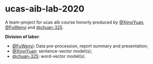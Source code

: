 # ucas-aib-lab-2020

A team-project for ucas aib course honorly produced by [@XinyiYuan](https://github.com/XinyiYuan), [@FuWenyi](https://github.com/FuWenyi) and [@chuan-325](https://github.com/chuan-325).

**Division of labor**:
- [@FuWenyi](https://github.com/FuWenyi): Data pre-procession, report summary and presentation;
- [@XinyiYuan](https://github.com/XinyiYuan): sentence-vector model(s);
- [@chuan-325](https://github.com/chuan-325): word-vector model(s).